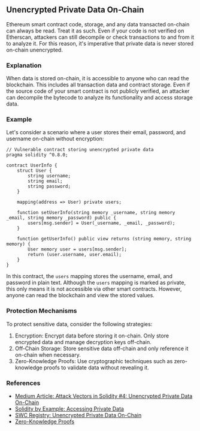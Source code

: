 ## Unencrypted Private Data On-Chain

Ethereum smart contract code, storage, and any data transacted on-chain can always be read. Treat it as such. Even if your code is not verified on Etherscan, attackers can still decompile or check transactions to and from it to analyze it. For this reason, it's imperative that private data is never stored on-chain unencrypted.

### Explanation

When data is stored on-chain, it is accessible to anyone who can read the blockchain. This includes all transaction data and contract storage. Even if the source code of your smart contract is not publicly verified, an attacker can decompile the bytecode to analyze its functionality and access storage data.

### Example

Let's consider a scenario where a user stores their email, password, and username on-chain without encryption:

```solidity
// Vulnerable contract storing unencrypted private data
pragma solidity ^0.8.0;

contract UserInfo {
    struct User {
        string username;
        string email;
        string password;
    }

    mapping(address => User) private users;

    function setUserInfo(string memory _username, string memory _email, string memory _password) public {
        users[msg.sender] = User(_username, _email, _password);
    }

    function getUserInfo() public view returns (string memory, string memory) {
        User memory user = users[msg.sender];
        return (user.username, user.email);
    }
}
```

In this contract, the `users` mapping stores the username, email, and password in plain text. Although the `users` mapping is marked as private, this only means it is not accessible via other smart contracts. However, anyone can read the blockchain and view the stored values.

### Protection Mechanisms
To protect sensitive data, consider the following strategies:

1) Encryption: Encrypt data before storing it on-chain. Only store encrypted data and manage decryption keys off-chain.
2) Off-Chain Storage: Store sensitive data off-chain and only reference it on-chain when necessary.
3) Zero-Knowledge Proofs: Use cryptographic techniques such as zero-knowledge proofs to validate data without revealing it.

### References

- [Medium Article: Attack Vectors in Solidity #4: Unencrypted Private Data On-Chain](https://medium.com/@natachigram/attack-vectors-in-solidity-4-unencrypted-private-data-on-chain-cf4f3ff1cf71)
- [Solidity by Example: Accessing Private Data](https://solidity-by-example.org/hacks/accessing-private-data/)
- [SWC Registry: Unencrypted Private Data On-Chain](https://swcregistry.io/docs/SWC-136)
- [Zero-Knowledge Proofs](https://blog.ethereum.org/2016/12/05/zksnarks-in-a-nutshell/)